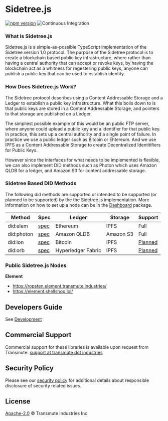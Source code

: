 # Sidetree.js 

[![npm version](https://badge.fury.io/js/%40sidetree%2Fcore.svg)](https://badge.fury.io/js/%40sidetree%2Fcore) ![Continuous Integration](https://github.com/transmute-industries/sidetree.js/workflows/CI/badge.svg)

### What is Sidetree.js

Sidetree.js is a simple-as-possible TypeScript implementation of the Sidetree version
1.0 protocol. The purpose of the Sidetree protocol is to create a blockchain based
public key infrastructure, where rather than having a central authority that can
accept or revoke keys, by having the blockchain act as a whitness for regestering
public keys, anyone can publish a public key that can be used to establish identity.

### How Does Sidetree.js Work?

The Sidetree protocol describes using a Content Addressable Storage and a Ledger
to establish a public key infrastructure. What this boils down to is that public keys
are stored in a Content Addressable Storage, and pointers to that storage are published
on a Ledger.

The simpliest possible example of this would be an public FTP server, where anyone could
upload a public key and a identifier for that public key. In practice, this sets up a
central authority and a single point of failure. In practice we use a public ledger
such as Bitcoin or Ehtereum. And we use IPFS as a Content Addressable Storage to
create Decentralized Identitifiers for Public Keys.

However since the interfaces for what needs to be implemented is flexible, we can also
implement DID methods such as Photon which uses Amazon QLDB for a ledger, and Amazon S3
for content addressable storage.

### Sidetree Based DID Methods

The following did methods are supported or intended to be supported (or planned to be supported) by the the Sidetree.js implementation. More information on how to set up a node can be in the [Dashboard](packages/dashboard/) package. 

| Method        | Spec                                                                                                    | Ledger             | Storage   | Support |
|---------------|---------------------------------------------------------------------------------------------------------|--------------------|-----------|---------|
| did:elem      | [spec](packages/did-method-element/README.md)                                                           | Ethereum           | IPFS      | Full    |
| did:photon    | [spec](packages/did-method-photon/README.md)                                                            | Amazon QLDB        | Amazon S3 | Full    |
| did:ion       | [spec](https://github.com/decentralized-identity/ion)                                                   | Bitcoin            | IPFS      | [Planned](https://github.com/transmute-industries/sidetree.js/issues/379) |
| did:orb | [spec](https://trustbloc.github.io/did-method-orb/) | Hyperledger Fabric | IPFS      | [Planned](https://github.com/transmute-industries/sidetree.js/issues/380) |

### Public Sidetree.js Nodes

**Element**

- https://ropsten.element.transmute.industries/
- https://element.shellshop.lol/

## Developers Guide

See [Development](./DEVELOPMENT.md)

## Commercial Support

Commercial support for these libraries is available upon request from
Transmute: [support at transmute dot industries](mailto:support@transmute.industries)

## Security Policy

Please see our [security policy](./SECURITY.md) for additional details about responsible disclosure of security related issues.

## License

[Apache-2.0](./LICENSE) © Transmute Industries Inc.
